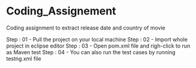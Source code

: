 # Coding_Assignement
Coding assignment to extract release date and country of movie

Step : 01 - Pull the project on your local machine
Step : 02 - Import whole project in eclipse editor
Step : 03 - Open pom.xml file and righ-click to run as Maven test
Step : 04 - You can also run the test cases by running testng.xml file

